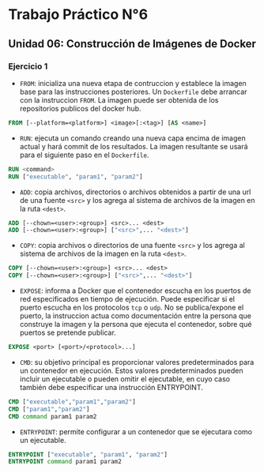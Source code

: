 # Trabajo Práctico N°6

## Unidad 06: Construcción de Imágenes de Docker

### Ejercicio 1

- `FROM`: inicializa una nueva etapa de contruccion y establece la imagen base
para las instrucciones posteriores. Un `Dockerfile` debe arrancar con la
instruccion `FROM`. La imagen puede ser obtenida de los repositorios publicos
del docker hub.

```Dockerfile
FROM [--platform=<platform>] <image>[:<tag>] [AS <name>]
```

- `RUN`: ejecuta un comando creando una nueva capa encima de imagen actual y
hará commit de los resultados. La imagen resultante se usará para el siguiente
paso en el `Dockerfile`.

```Dockerfile
RUN <command>
RUN ["executable", "param1", "param2"]
```

- `ADD`: copia archivos, directorios o archivos obtenidos a partir de una url
de una fuente `<src>` y los agrega al sistema de archivos de la imagen en la
ruta `<dest>`.

```Dockerfile
ADD [--chown=<user>:<group>] <src>... <dest>
ADD [--chown=<user>:<group>] ["<src>",... "<dest>"]
```

- `COPY`: copia archivos o directorios de una fuente `<src>` y los agrega al
sistema de archivos de la imagen en la ruta `<dest>`.

```Dockerfile
COPY [--chown=<user>:<group>] <src>... <dest>
COPY [--chown=<user>:<group>] ["<src>",... "<dest>"]
```

- `EXPOSE`: informa a Docker que el contenedor escucha en los puertos de red
especificados en tiempo de ejecución. Puede especificar si el puerto escucha
en los protocolos `tcp` o `udp`. No se publica/expone el puerto, la instruccion
actua como documentación entre la persona que construye la imagen y la persona
que ejecuta el contenedor, sobre qué puertos se pretende publicar.

```Dockerfile
EXPOSE <port> [<port>/<protocol>...]
```

- `CMD`: su objetivo principal es proporcionar valores predeterminados para un
contenedor en ejecución. Estos valores predeterminados pueden incluir un
ejecutable o pueden omitir el ejecutable, en cuyo caso también debe especificar
una instrucción ENTRYPOINT.

```Dockerfile
CMD ["executable","param1","param2"]
CMD ["param1","param2"]
CMD command param1 param2
```

- `ENTRYPOINT`: permite configurar a un contenedor que se ejecutara como un
ejecutable.

```Dockerfile
ENTRYPOINT ["executable", "param1", "param2"]
ENTRYPOINT command param1 param2
```
